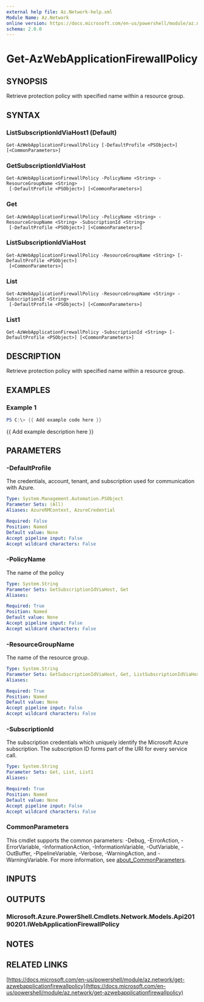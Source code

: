 ```yaml
---
external help file: Az.Network-help.xml
Module Name: Az.Network
online version: https://docs.microsoft.com/en-us/powershell/module/az.network/get-azwebapplicationfirewallpolicy
schema: 2.0.0
---
```


# Get-AzWebApplicationFirewallPolicy

## SYNOPSIS
Retrieve protection policy with specified name within a resource group.

## SYNTAX

### ListSubscriptionIdViaHost1 (Default)
```
Get-AzWebApplicationFirewallPolicy [-DefaultProfile <PSObject>] [<CommonParameters>]
```

### GetSubscriptionIdViaHost
```
Get-AzWebApplicationFirewallPolicy -PolicyName <String> -ResourceGroupName <String>
 [-DefaultProfile <PSObject>] [<CommonParameters>]
```

### Get
```
Get-AzWebApplicationFirewallPolicy -PolicyName <String> -ResourceGroupName <String> -SubscriptionId <String>
 [-DefaultProfile <PSObject>] [<CommonParameters>]
```

### ListSubscriptionIdViaHost
```
Get-AzWebApplicationFirewallPolicy -ResourceGroupName <String> [-DefaultProfile <PSObject>]
 [<CommonParameters>]
```

### List
```
Get-AzWebApplicationFirewallPolicy -ResourceGroupName <String> -SubscriptionId <String>
 [-DefaultProfile <PSObject>] [<CommonParameters>]
```

### List1
```
Get-AzWebApplicationFirewallPolicy -SubscriptionId <String> [-DefaultProfile <PSObject>] [<CommonParameters>]
```

## DESCRIPTION
Retrieve protection policy with specified name within a resource group.

## EXAMPLES

### Example 1
```powershell
PS C:\> {{ Add example code here }}
```

{{ Add example description here }}

## PARAMETERS

### -DefaultProfile
The credentials, account, tenant, and subscription used for communication with Azure.

```yaml
Type: System.Management.Automation.PSObject
Parameter Sets: (All)
Aliases: AzureRMContext, AzureCredential

Required: False
Position: Named
Default value: None
Accept pipeline input: False
Accept wildcard characters: False
```

### -PolicyName
The name of the policy

```yaml
Type: System.String
Parameter Sets: GetSubscriptionIdViaHost, Get
Aliases:

Required: True
Position: Named
Default value: None
Accept pipeline input: False
Accept wildcard characters: False
```

### -ResourceGroupName
The name of the resource group.

```yaml
Type: System.String
Parameter Sets: GetSubscriptionIdViaHost, Get, ListSubscriptionIdViaHost, List
Aliases:

Required: True
Position: Named
Default value: None
Accept pipeline input: False
Accept wildcard characters: False
```

### -SubscriptionId
The subscription credentials which uniquely identify the Microsoft Azure subscription.
The subscription ID forms part of the URI for every service call.

```yaml
Type: System.String
Parameter Sets: Get, List, List1
Aliases:

Required: True
Position: Named
Default value: None
Accept pipeline input: False
Accept wildcard characters: False
```

### CommonParameters
This cmdlet supports the common parameters: -Debug, -ErrorAction, -ErrorVariable, -InformationAction, -InformationVariable, -OutVariable, -OutBuffer, -PipelineVariable, -Verbose, -WarningAction, and -WarningVariable. For more information, see [about_CommonParameters](http://go.microsoft.com/fwlink/?LinkID=113216).

## INPUTS

## OUTPUTS

### Microsoft.Azure.PowerShell.Cmdlets.Network.Models.Api20190201.IWebApplicationFirewallPolicy
## NOTES

## RELATED LINKS

[https://docs.microsoft.com/en-us/powershell/module/az.network/get-azwebapplicationfirewallpolicy](https://docs.microsoft.com/en-us/powershell/module/az.network/get-azwebapplicationfirewallpolicy)

